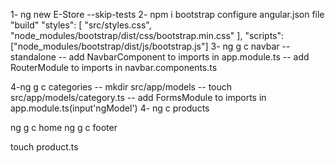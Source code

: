 1- ng new E-Store --skip-tests
2- npm i bootstrap
configure angular.json file "build"
            "styles": [
              "src/styles.css",
              "node_modules/bootstrap/dist/css/bootstrap.min.css"
            ],
            "scripts": ["node_modules/bootstrap/dist/js/bootstrap.js"]
3- ng g c navbar --standalone
-- add NavbarComponent to imports in app.module.ts
-- add RouterModule to imports in navbar.components.ts

4-ng g c categories
-- mkdir src/app/models
-- touch src/app/models/category.ts
-- add FormsModule to imports in app.module.ts(input'ngModel')
4- ng c products

ng g c home
ng g c footer


touch product.ts
